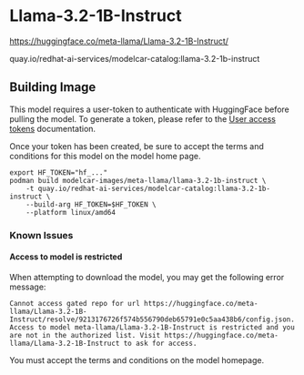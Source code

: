 # Llama-3.2-1B-Instruct

https://huggingface.co/meta-llama/Llama-3.2-1B-Instruct/

quay.io/redhat-ai-services/modelcar-catalog:llama-3.2-1b-instruct

## Building Image

This model requires a user-token to authenticate with HuggingFace before pulling the model.  To generate a token, please refer to the [User access tokens](https://huggingface.co/docs/hub/en/security-tokens) documentation.

Once your token has been created, be sure to accept the terms and conditions for this model on the model home page.

```
export HF_TOKEN="hf_..."
podman build modelcar-images/meta-llama/llama-3.2-1b-instruct \
    -t quay.io/redhat-ai-services/modelcar-catalog:llama-3.2-1b-instruct \
    --build-arg HF_TOKEN=$HF_TOKEN \
    --platform linux/amd64
```

### Known Issues

#### Access to model is restricted

When attempting to download the model, you may get the following error message:

```
Cannot access gated repo for url https://huggingface.co/meta-llama/Llama-3.2-1B-Instruct/resolve/9213176726f574b556790deb65791e0c5aa438b6/config.json.
Access to model meta-llama/Llama-3.2-1B-Instruct is restricted and you are not in the authorized list. Visit https://huggingface.co/meta-llama/Llama-3.2-1B-Instruct to ask for access.
```

You must accept the terms and conditions on the model homepage.
